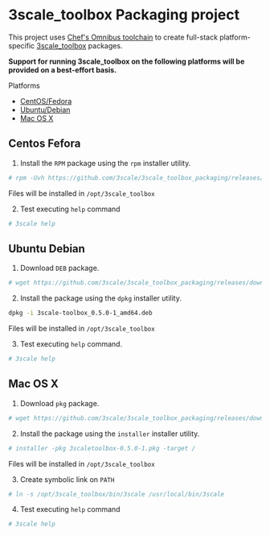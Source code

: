 # 3scale_toolbox Packaging project
This project uses [Chef's Omnibus toolchain](https://github.com/chef/omnibus) to
create full-stack platform-specific
[3scale_toolbox](https://github.com/3scale/3scale_toolbox) packages.

**Support for running 3scale_toolbox on the following platforms
will be provided on a best-effort basis.**

Platforms

* [CentOS/Fedora](#centos-fedora)
* [Ubuntu/Debian](#ubuntu-debian)
* [Mac OS X](#mac-os-x)

## Centos Fefora

1. Install the `RPM` package using the `rpm` installer utility.

```bash
# rpm -Uvh https://github.com/3scale/3scale_toolbox_packaging/releases/download/v0.5.0/3scale-toolbox-0.5.0-1.el7.x86_64.rpm
```

Files will be installed in `/opt/3scale_toolbox`

2. Test executing `help` command

```bash
# 3scale help
```

## Ubuntu Debian

1. Download `DEB` package.

```bash
# wget https://github.com/3scale/3scale_toolbox_packaging/releases/download/v0.5.0/3scale-toolbox_0.5.0-1_amd64.deb
```

2. Install the package using the `dpkg` installer utility.

```bash
dpkg -i 3scale-toolbox_0.5.0-1_amd64.deb
```

Files will be installed in `/opt/3scale_toolbox`

3. Test executing `help` command.

```bash
# 3scale help
```

## Mac OS X

1. Download `pkg` package.

```bash
# wget https://github.com/3scale/3scale_toolbox_packaging/releases/download/v0.5.0/3scaletoolbox-0.5.0-1.pkg
```

2. Install the package using the `installer` installer utility.

```bash
# installer -pkg 3scaletoolbox-0.5.0-1.pkg -target /
```

Files will be installed in `/opt/3scale_toolbox`

3. Create symbolic link on `PATH`

```bash
# ln -s /opt/3scale_toolbox/bin/3scale /usr/local/bin/3scale
```

4. Test executing `help` command

```bash
# 3scale help
```
